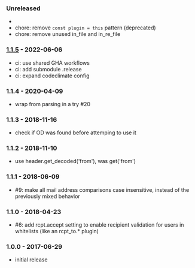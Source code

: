 ### Unreleased

- 
- chore: remove `const plugin = this` pattern (deprecated)
- chore: remove unused in_file and in_re_file

### [1.1.5] - 2022-06-06

- ci: use shared GHA workflows
- ci: add submodule .release
- ci: expand codeclimate config


### 1.1.4 - 2020-04-09

- wrap from parsing in a try #20


### 1.1.3 - 2018-11-16

- check if OD was found before attemping to use it


### 1.1.2 - 2018-11-10

- use header.get_decoded('from'), was get('from')


### 1.1.1 - 2018-06-09

- #9: make all mail address comparisons case insensitive, instead of the previously mixed behavior


### 1.1.0 - 2018-04-23

- #6: add rcpt.accept setting to enable recipient validation for users in whitelists (like an rcpt_to.* plugin)


### 1.0.0 - 2017-06-29

- initial release

[1.1.5]: https://github.com/haraka/haraka-plugin-access/releases/tag/1.1.5
